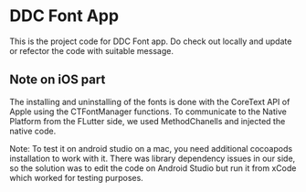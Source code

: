 # DDC Font App

This is the project code for DDC Font app. Do check out locally and update or refector the code with suitable message.

## Note on iOS part

The installing and uninstalling of the fonts is done with the CoreText API of Apple using the CTFontManager functions.
To communicate to the Native Platform from the FLutter side, we used MethodChanells and injected the native code.

Note: To test it on android studio on a mac, you need additional cocoapods installation to work with it.
There was library dependency issues in our side, so the solution was to edit the code on Android Studio but run it from xCode which worked for testing purposes.
